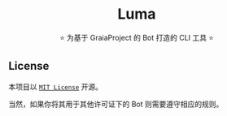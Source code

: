 <div align="center">

# Luma

:star: 为基于 GraiaProject 的 Bot 打造的 CLI 工具 :star:

</div>

## License

本项目以 [`MIT License`](./LICENSE) 开源。

当然，如果你将其用于其他许可证下的 Bot 则需要遵守相应的规则。
